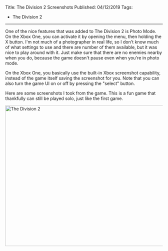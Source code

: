 Title: The Division 2 Screenshots
Published: 04/12/2019
Tags:
   - The Division 2
---
One of the nice features that was added to The Division 2 is Photo Mode. On the Xbox One, you can activate it by opening the menu, then holding the X button. I'm not much of a photographer in real life, so I don't know much of what settings to use and there are number of them available, but it was nice to play around with it. Just make sure that there are no enemies nearby when you do, because the game doesn't pause even when you're in photo mode. 

On the Xbox One, you basically use the built-in Xbox screenshot capability, instead of the game itself saving the screenshot for you. Note that you can also turn the game UI on or off by pressing the "select" button.

Here are some screenshots I took from the game. This is a fun game that thankfully can still be played solo, just like the first game.

<div>
<a data-flickr-embed="true" data-footer="true" data-context="true"  href="https://www.flickr.com/photos/91404061@N02/32626700787/in/album-72157679816027458/" title="The Division 2">
   <img src="https://live.staticflickr.com/7860/32626700787_867264831d_c.jpg" width="800" height="450" alt="The Division 2" class="center">
</a>
</div>

<script async src="//embedr.flickr.com/assets/client-code.js" charset="utf-8"></script>